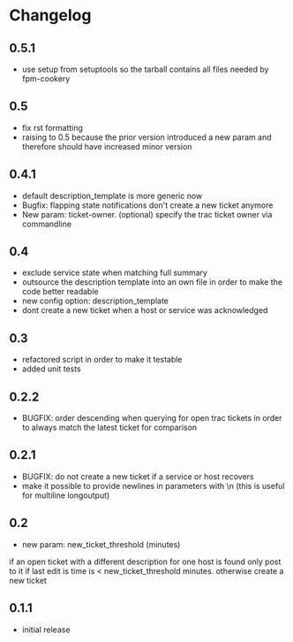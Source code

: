 Changelog
=========

## 0.5.1
 * use setup from setuptools so the tarball contains all files needed by fpm-cookery

## 0.5
 * fix rst formatting
 * raising to 0.5 because the prior version introduced a new param and therefore should have increased minor version

## 0.4.1
 * default description_template is more generic now
 * Bugfix: flapping state notifications don't create a new ticket anymore
 * New param: ticket-owner. (optional) specify the trac ticket owner via commandline

## 0.4
 * exclude service state when matching full summary
 * outsource the description template into an own file in order to make the code better readable
  * new config option: description_template
 * dont create a new ticket when a host or service was acknowledged

## 0.3
  * refactored script in order to make it testable
  * added unit tests

## 0.2.2
  * BUGFIX: order descending when querying for open trac tickets in order to always match the latest ticket for comparison

## 0.2.1
  * BUGFIX: do not create a new ticket if a service or host recovers
  * make it possible to provide newlines in parameters with \n (this is useful for multiline longoutput)

## 0.2
 * new param: new_ticket_threshold (minutes)

  if an open ticket with a different description for one host is found
  only post to it if last edit is time is < new_ticket_threshold minutes.
  otherwise create a new ticket

## 0.1.1

  * initial release

